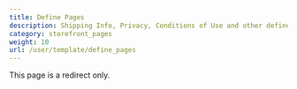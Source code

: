 ```yaml
---
title: Define Pages 
description: Shipping Info, Privacy, Conditions of Use and other define pages
category: storefront_pages
weight: 10
url: /user/template/define_pages
---
```


This page is a redirect only. 
